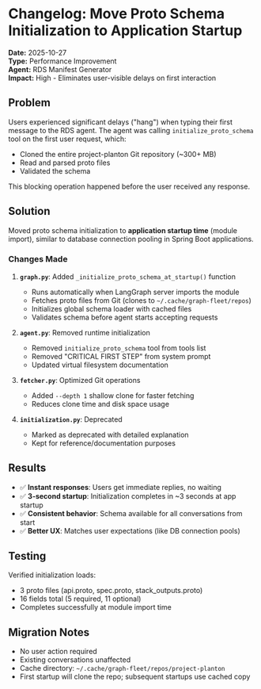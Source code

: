 # Changelog: Move Proto Schema Initialization to Application Startup

**Date:** 2025-10-27  
**Type:** Performance Improvement  
**Agent:** RDS Manifest Generator  
**Impact:** High - Eliminates user-visible delays on first interaction

## Problem

Users experienced significant delays ("hang") when typing their first message to the RDS agent. The agent was calling `initialize_proto_schema` tool on the first user request, which:
- Cloned the entire project-planton Git repository (~300+ MB)
- Read and parsed proto files
- Validated the schema

This blocking operation happened before the user received any response.

## Solution

Moved proto schema initialization to **application startup time** (module import), similar to database connection pooling in Spring Boot applications.

### Changes Made

1. **`graph.py`**: Added `_initialize_proto_schema_at_startup()` function
   - Runs automatically when LangGraph server imports the module
   - Fetches proto files from Git (clones to `~/.cache/graph-fleet/repos`)
   - Initializes global schema loader with cached files
   - Validates schema before agent starts accepting requests

2. **`agent.py`**: Removed runtime initialization
   - Removed `initialize_proto_schema` tool from tools list
   - Removed "CRITICAL FIRST STEP" from system prompt
   - Updated virtual filesystem documentation

3. **`fetcher.py`**: Optimized Git operations
   - Added `--depth 1` shallow clone for faster fetching
   - Reduces clone time and disk space usage

4. **`initialization.py`**: Deprecated
   - Marked as deprecated with detailed explanation
   - Kept for reference/documentation purposes

## Results

- ✅ **Instant responses**: Users get immediate replies, no waiting
- ✅ **3-second startup**: Initialization completes in ~3 seconds at app startup
- ✅ **Consistent behavior**: Schema available for all conversations from start
- ✅ **Better UX**: Matches user expectations (like DB connection pools)

## Testing

Verified initialization loads:
- 3 proto files (api.proto, spec.proto, stack_outputs.proto)
- 16 fields total (5 required, 11 optional)
- Completes successfully at module import time

## Migration Notes

- No user action required
- Existing conversations unaffected
- Cache directory: `~/.cache/graph-fleet/repos/project-planton`
- First startup will clone the repo; subsequent startups use cached copy

